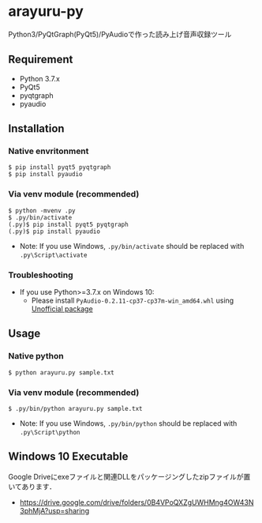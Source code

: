 # arayuru-py
Python3/PyQtGraph(PyQt5)/PyAudioで作った読み上げ音声収録ツール

## Requirement

   - Python 3.7.x
   - PyQt5
   - pyqtgraph
   - pyaudio

## Installation

### Native envritonment

    $ pip install pyqt5 pyqtgraph
    $ pip install pyaudio

### Via venv module (recommended)

    $ python -mvenv .py
    $ .py/bin/activate
    (.py)$ pip install pyqt5 pyqtgraph
    (.py)$ pip install pyaudio

- Note: If you use Windows, `.py/bin/activate` should be replaced with `.py\Script\activate`

### Troubleshooting

- If you use Python>=3.7.x on Windows 10:
  - Please install `PyAudio-0.2.11-cp37-cp37m-win_amd64.whl` using [Unofficial package](https://www.lfd.uci.edu/~gohlke/pythonlibs/#pyaudio)

## Usage

### Native python

    $ python arayuru.py sample.txt

### Via venv module (recommended)

    $ .py/bin/python arayuru.py sample.txt

- Note: If you use Windows, `.py/bin/python` should be replaced with `.py\Script\python`

## Windows 10 Executable

Google Driveにexeファイルと関連DLLをパッケージングしたzipファイルが置いてあります．
  - https://drive.google.com/drive/folders/0B4VPoQXZgUWHMng4OW43N3phMjA?usp=sharing
